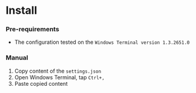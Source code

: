 # Install

### Pre-requirements
- The configuration tested on the `Windows Terminal version 1.3.2651.0`

### Manual
1. Copy content of the `settings.json`
1. Open Windows Terminal, tap `Ctrl+,`
1. Paste copied content
